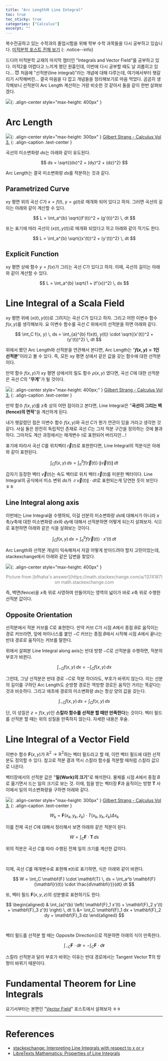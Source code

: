 ```yaml
---
title: "Arc Length와 Line Integral"
toc: true
toc_sticky: true
categories: ["Calculus"]
excerpt: ""
---
```


복수전공하고 있는 수학과의 졸업시험을 위해 학부 수학 과목들을 다시 공부하고 있습니다. [미적분학 포스트 전체 보기](/categories/calculus)
{: .notice--info}

드디어 미적분학 교재의 마지막 챕터인 "Integrals and Vector Field"를 공부하고 있다. 미적2를 어렵다고 느끼게 했던 원흉인데, 이번에 다시 공부할 때도 날 괴롭히고 있다... 😈 처음에 "선적분(line integral)"라는 개념에 대해 다루는데, 여기에서부터 헷갈리기 시작해버린... 결국 마음을 다 잡고 개념들을 정리해보기로 마음 먹었다. 곰곰히 생각해보니 선적분이 Arc Length 계산하는 거랑 비슷한 것 같아서 둘을 같이 한번 살펴보겠다.

![](/images/meme/i-do-it.jpeg){: .align-center style="max-height: 400px" }

# Arc Length

![](/images/mathematics/calculus/arc-length.png){: .align-center style="max-height: 300px" }
[Gilbert Strang - Calculus Vol 3.](https://open.umn.edu/opentextbooks/textbooks/calculus-volume-3)
{: .align-caption .text-center }


곡선의 미소변화량 $ds$는 아래와 같이 유도된다.

$$
ds = \sqrt{(dx)^2 + (dy)^2 + (dz)^2}
$$

Arc Length는 결국 미소변화량 $ds$를 적분하는 것과 같다.

## Parametrized Curve

xy 평면 위의 곡선 $C$가 $x = f(t)$, $y = g(t)$로 매개화 되어 있다고 하자. 그러면 곡선의 길이는 아래와 같이 계산할 수 있다.

$$
L = \int_a^{b} \sqrt{(f'(t))^2 + (g'(t))^2} \, dt
$$

또는 표기에 따라 곡선이 $(x(t), y(t))$로 매개화 되었다고 하고 아래와 같이 적기도 한다.

$$
L = \int_a^{b} \sqrt{(x'(t))^2 + (y'(t))^2} \, dt
$$

## Explicit Function

xy 평면 상에 함수 $y = f(x)$가 그리는 곡선 $C$가 있다고 하자. 이때, 곡선의 길이는 아래와 같이 계산할 수 있다.

$$
L = \int_a^{b} \sqrt{1 + (f'(x))^2} \, dx
$$

# Line Integral of a Scala Field

xy 평면 위에 $(x(t), y(t))$로 그려지는 곡선 $C$가 있다고 하자. 그리고 어떤 이변수 함수 $f(x, y)$를 생각해보자. 요 이변수 함수를 곡선 $C$ 위에서의 선적분을 하면 아래와 같다.

$$
\int_C f(x, y) \, ds = \int_{a}^{b} f(x(t), y(t)) \cdot \sqrt{(x'(t))^2 + (y'(t))^2} \, dt
$$

위에서 봤던 Arc Length와 선적분을 연관해서 본다면, Arc Length는 "**$f(x, y) = 1$인 선적분**"이라고 볼 수 있다. 즉, 모든 xy 평면 상에서 같은 값을 갖는 함수에 대한 선적분이다.

만약 함수 $f(x, y)$가 xy 평면 상에서의 밀도 함수 $\rho(x, y)$ 였다면, 곡선 $C$에 대한 선적분은 곡선 $C$의 "**무게**"가 될 것이다.

![](/images/mathematics/calculus/line-integral-of-scala-field.png){: .align-center style="max-height: 400px;" }
[Gilbert Strang - Calculus Vol 3.](https://open.umn.edu/opentextbooks/textbooks/calculus-volume-3)
{: .align-caption .text-center }

만약 함수 $f(x, y)$를 z축 상의 어떤 점이라고 본다면, Line Integral은 "**곡선이 그리는 벽(fence)의 면적**"을 계산하게 된다.

내가 헷갈렸던 점은 이변수 함수 $f(x, y)$와 곡선 $C$가 뭔가 연관이 있을 거라고 생각한 것 같다. 사실 둘은 완전히 독립적인 존재로 곡선 $C$는 그저 적분 구간을 정의하는 것에 불과하다. 그마저도 계산 과정에서는 매개변수 $t$로 표현되어 버리지만...!

표기에 따라서 곡선 $C$를 위치벡터 $\vec{r}(t)$로 표현한다면, Line Integral의 적분식은 아래와 같이 표현된다.

<div class="definition" markdown="1">

$$
\int_C f(x, y) \, ds = \int_a^{b} f(\vec{r}(t)) \cdot \| \vec{v}(t) \| \, dt
$$

</div>

갑자기 등장한 벡터 $\vec{v}(t)$는 속도 벡터로 위치 벡터 $\vec{r}(t)$를 미분한 벡터이다. Line Integral의 공식에서 미소 변위 $ds$가 $\| \vec{v}(t) \| \cdot dt$로 표현되는게 당연한 듯이 보인다 ㅎㅎ

## Line Integral along axis

이번에는 Line Integral을 수행하되, 이걸 선분의 미소변화량 $ds$에 대해서가 아니라 $x$축/$y$축에 대한 미소변화량 $dx$와 $dy$에 대해서 선적분하면 어떻게 되는지 살펴보자. 식으로 표현하면 아래와 같은 식을 살펴보는 것이다.

$$
\int_C f(x, y) \, dx = \int_a^{b} f(\vec{r}(t)) \cdot x'(t) \, dt
$$

Arc Length와 선적분 개념이 익숙해져서 저걸 어떻게 받아드려야 할지 고민이었는데, stackexchange에서 아래와 같은 답변을 찾았다.

![](/images/mathematics/calculus/line-integrals-along-axis.jpg){: .align-center style="max-height: 400px" }
<p markdown="1" style="text-align: center; color: gray; margin-top: 0;">
Picture from [bfhaha's answer](https://math.stackexchange.com/a/1374187) on math.stackexchange.com
</p>

즉, 벽면(fence)을 $x$축 위로 사영하여 만들어지는 영역의 넓이가 바로 $x$축 위로 수행한 선적분 값이다.

## Opposite Orientation

선적분에서 적분 커브를 $C$로 표현한다. 만약 커브 $C$가 시점 $A$에서 종점 $B$로 움직이는 경로 커브라면, 앞에 마이너스를 붙인 $-C$ 커브는 종점 $B$에서 시작해 시점 $A$에서 끝나는 반대 경로로 움직이는 커브를 말한다.

위에서 살펴본 Line Integral along axis는 반대 방향 $-C$로 선적분을 수행하면, 적분의 부호가 바뀐다.

$$
\int_{-C} f(x, y) \, dx = - \int_C f(x, y) \, dx
$$

그런데, 그냥 선적분은 반대 경로 $-C$로 적분 하더라도, 부호가 바뀌지 않는다. 이는 선분의 길이를 구하던 Arc Length도 순방향 경로든 역방향 경로든 움직인 거리는 똑같다는 것과 비슷하다. 그리고 애초에 경로의 미소변화량 $ds$는 항상 양의 값을 갖는다.

$$
\int_{-C} f(x, y) \, ds = \int_{C} f(x, y) \, ds
$$

단, 이 성질은 $z = f(x, y)$인 **스칼라 함수를 선적분 할 때만 만족한다**는 것이다. 벡터 필드를 선적분 할 때는 위의 성질을 만족하지 않는다. 자세한 내용은 후술.


# Line Integral of a Vector Field

이변수 함수 $\mathbf{F}(x, y)$가 $\mathbb{R}^2 \rightarrow \mathbb{R}^2$하는 벡터 필드라고 할 때, 이런 벡터 필드에 대한 선적분도 정의할 수 있다. 참고로 적분 결과 역시 스칼라 함수를 적분할 때처럼 스칼라 값으로 나온다.

벡터장에서의 선적분 값은 "**일(Work)의 크기**"로 해석한다. 물체를 시점 $A$에서 종점 $B$로 옮기면서 드는 일의 크기로 보는 것. 이때, 힘을 받는 벡터장 $\mathbf{F}$과 움직이는 방향 $\mathbf{T}$ 사이에서 일의 미소변화량을 구하면 아래와 같다.

![](/images/mathematics/calculus/line-integral-on-vector-field-1.png){: .align-center style="max-height: 300px" }
[Gilbert Strang - Calculus Vol 3.](https://open.umn.edu/opentextbooks/textbooks/calculus-volume-3)
{: .align-caption .text-center }

$$
W_k = \mathbf{F}(x_k, y_k, z_k) \cdot T(x_k, y_k, z_k) \Delta s_k
$$

이를 전체 곡선 $C$에 대해서 정리해서 보면 아래와 같은 적분이 된다.

$$
W = \int_C \mathbf{F} \cdot \mathbf{T} \, ds
$$

위의 적분은 곡선 $C$를 따라 수행된 전체 일의 크기를 계산한 값이다.

<br/>

이제, 곡선 $C$를 매개변수료 표현해 $\mathbf{r}(t)$로 표기하면, 식은 아래와 같이 바뀐다.

$$
W = \int_C \mathbf{F} \cdot \mathbf{T} \, ds = \int_a^b \mathbf{F}(\mathbf{r}(t)) \cdot \frac{d\mathbf{r}}{dt} dt
$$

또, 벡터 필드 $\mathbf{F}(x, y, z)$의 성분별로 표현하기도 한다.

$$
\begin{aligned}
& \int_{a}^{b} \left( \mathbf{F}_1 x'(t) + \mathbf{F}_2 y'(t) + \mathbf{F}_3 z'(t) \right) \, dt	\\
&= \int_C \mathbf{F}_1 dx + \mathbf{F}_2 dy + \mathbf{F}_3 dz
\end{aligned}
$$

<br/>

벡터 필드를 선적분 할 때는 Opposite Direction으로 적분하면 아래의 식이 만족한다.

$$
\int_{-C} \mathbf{F} \cdot d\mathbf{r} = - \int_{C} \mathbf{F} \cdot d\mathbf{r}
$$

스칼라 선적분과 달리 부호가 바뀌는 이유는 반대 경로에서는 Tangent Vector $\mathbf{T}$의 방향이 바뀌기 때문이다.

# Fundamental Theorem for Line Integrals

요기서부터는 본편인 "[Vector Field](/2024/07/20/vector-fields/)" 포스트에서 살펴보자 ㅎㅎ

<hr/>

# References

- [stackexchange: Interpreting Line Integrals with respect to x or y](https://math.stackexchange.com/a/1374187)
- [LibreTexts Mathematics: Properties of Line Integrals](https://math.libretexts.org/Bookshelves/Calculus/Vector_Calculus_(Corral)/04%3A_Line_and_Surface_Integrals/4.02%3A_Properties_of_Line_Integrals)
